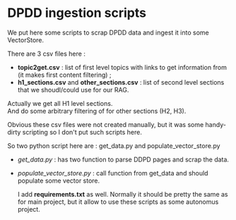 # DPDD ingestion scripts

We put here some scripts to scrap DPDD data and ingest it into some VectorStore.

There are 3 csv files here :
* **topic2get.csv** : list of first level topics with links to get information from (it makes first content filtering) ;
* **h1_sections.csv** and **other_sections.csv** : list of second level sections that we shoudl/could use for our RAG.

Actually we get all H1 level sections.  
And do some arbitrary filtering of for other sections (H2, H3). 

Obvious these csv files were not created manually, but it was some handy-dirty scripting so I don't put such scripts here.

So two python script here are : get_data.py and populate_vector_store.py

- _get_data.py_ : has two function to parse DDPD pages and scrap the data.
- _populate_vector_store.py_ : call function from get_data and should populate some vector store.

  I add **requirements.txt** as well. Normally it should be pretty the same as for main project, but it allow to use these scripts as some autonomus project.

